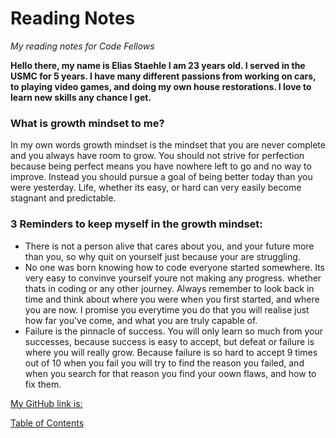 # Reading Notes
*My reading notes for Code Fellows*

**Hello there, my name is Elias Staehle I am 23 years old. I served in the USMC for 5 years. I have many different passions from working on cars, to playing video games, and doing my own house restorations. I love to learn new skills any chance I get.**

### What is growth mindset to me?
In my own words growth mindset is the mindset that you are never complete and you always have room to grow. You should not strive for perfection because being perfect means you have nowhere left to go and no way to improve. Instead you should pursue a goal of being better today than you were yesterday. Life, whether its easy, or hard can very easily become stagnant and predictable.

### 3 Reminders to keep myself in the growth mindset:

- There is not a person alive that cares about you, and your future more than you, so why quit on yourself just because your are struggling.
- No one was born knowing how to code everyone started somewhere. Its very easy to convinve yourself youre not making any progress. whether thats in coding or any other journey. Always remember to look back in time and think about where you were when you first started, and where you are now. I promise you everytime you do that you will realise just how far you've come, and what you are truly capable of.
- Failure is the pinnacle of success. You will only learn so much from your successes, because success is easy to accept, but defeat or failure is where you will really grow. Because failure is so hard to accept 9 times out of 10 when you fail you will try to find the reason you failed, and when you search for that reason you find your oown flaws, and how to fix them.

[My GitHub link is:](https://github.com/EDStaehle)

[Table of Contents](https://edstaehle.github.io/Reading-Notes/Table-of-Contents)



